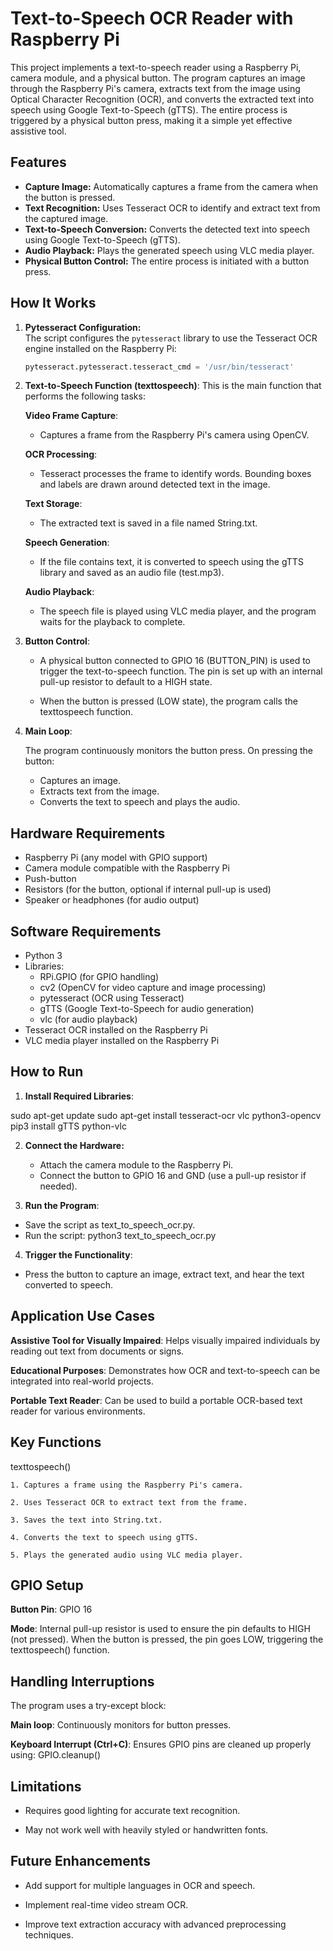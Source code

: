 # Text-to-Speech OCR Reader with Raspberry Pi

This project implements a text-to-speech reader using a Raspberry Pi, camera module, and a physical button. The program captures an image through the Raspberry Pi's camera, extracts text from the image using Optical Character Recognition (OCR), and converts the extracted text into speech using Google Text-to-Speech (gTTS). The entire process is triggered by a physical button press, making it a simple yet effective assistive tool.

## Features
- **Capture Image:** Automatically captures a frame from the camera when the button is pressed.
- **Text Recognition:** Uses Tesseract OCR to identify and extract text from the captured image.
- **Text-to-Speech Conversion:** Converts the detected text into speech using Google Text-to-Speech (gTTS).
- **Audio Playback:** Plays the generated speech using VLC media player.
- **Physical Button Control:** The entire process is initiated with a button press.

## How It Works
1. **Pytesseract Configuration:**  
   The script configures the `pytesseract` library to use the Tesseract OCR engine installed on the Raspberry Pi:
   ```python
   pytesseract.pytesseract.tesseract_cmd = '/usr/bin/tesseract'

2. **Text-to-Speech Function (texttospeech)**:
   This is the main function that performs the following tasks:

   **Video Frame Capture**:
    - Captures a frame from the Raspberry Pi's camera using OpenCV.
      
    **OCR Processing**:
    - Tesseract processes the frame to identify words. Bounding boxes and labels are drawn around detected text in the image.
      
    **Text Storage**:
    - The extracted text is saved in a file named String.txt.
      
    **Speech Generation**:
    - If the file contains text, it is converted to speech using the gTTS library and saved as an audio file (test.mp3).
      
    **Audio Playback**:
    - The speech file is played using VLC media player, and the program waits for the playback to complete.

3. **Button Control**:
   
   - A physical button connected to GPIO 16 (BUTTON_PIN) is used to trigger the text-to-speech function. The pin is set up with an internal pull-up resistor to default to a HIGH state.
     
   - When the button is pressed (LOW state), the program calls the texttospeech function.

5. **Main Loop**:
   
    The program continuously monitors the button press. On pressing the button:
   
    - Captures an image.
    - Extracts text from the image.
    - Converts the text to speech and plays the audio.

## Hardware Requirements

- Raspberry Pi (any model with GPIO support)
- Camera module compatible with the Raspberry Pi
- Push-button
- Resistors (for the button, optional if internal pull-up is used)
- Speaker or headphones (for audio output)

## Software Requirements

- Python 3
- Libraries:
    - RPi.GPIO (for GPIO handling)
    - cv2 (OpenCV for video capture and image processing)
    - pytesseract (OCR using Tesseract)
    - gTTS (Google Text-to-Speech for audio generation)
    - vlc (for audio playback)
- Tesseract OCR installed on the Raspberry Pi
- VLC media player installed on the Raspberry Pi

## How to Run

1. **Install Required Libraries**:

  sudo apt-get update
  sudo apt-get install tesseract-ocr vlc python3-opencv
  pip3 install gTTS python-vlc

2. **Connect the Hardware:**

   - Attach the camera module to the Raspberry Pi.
   - Connect the button to GPIO 16 and GND (use a pull-up resistor if needed).

3. **Run the Program**:

  - Save the script as text_to_speech_ocr.py.
  - Run the script:
      python3 text_to_speech_ocr.py

4. **Trigger the Functionality**:

  - Press the button to capture an image, extract text, and hear the text converted to speech.

## Application Use Cases

**Assistive Tool for Visually Impaired**:
  Helps visually impaired individuals by reading out text from documents or signs.
  
**Educational Purposes**:
  Demonstrates how OCR and text-to-speech can be integrated into real-world projects.
  
**Portable Text Reader**:
  Can be used to build a portable OCR-based text reader for various environments.

## Key Functions

  texttospeech()
  
    1. Captures a frame using the Raspberry Pi's camera.
    
    2. Uses Tesseract OCR to extract text from the frame.
    
    3. Saves the text into String.txt.
    
    4. Converts the text to speech using gTTS.
    
    5. Plays the generated audio using VLC media player.

## GPIO Setup

  **Button Pin**: GPIO 16
  
  **Mode**: Internal pull-up resistor is used to ensure the pin defaults to HIGH (not pressed).
            When the button is pressed, the pin goes LOW, triggering the texttospeech() function.

## Handling Interruptions

  The program uses a try-except block:
  
  **Main loop**: Continuously monitors for button presses.
  
  **Keyboard Interrupt (Ctrl+C)**: Ensures GPIO pins are cleaned up properly using:
    GPIO.cleanup()

## Limitations

  - Requires good lighting for accurate text recognition.
    
  - May not work well with heavily styled or handwritten fonts.

## Future Enhancements

  - Add support for multiple languages in OCR and speech.
    
  - Implement real-time video stream OCR.
    
  - Improve text extraction accuracy with advanced preprocessing techniques.


